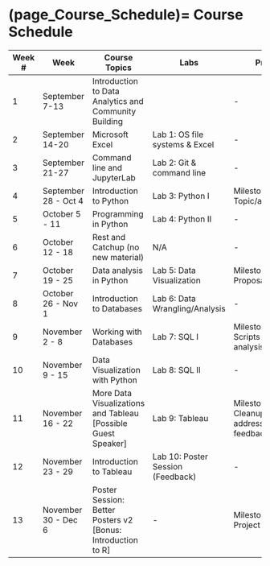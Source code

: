 (page_Course_Schedule)=
Course Schedule
=======================

| Week # | Week                 | Course Topics                                                 | Labs                              | Project                                      | Test                                    | Readings / Videos |
| ------ | -------------------- | ------------------------------------------------------------- | --------------------------------- | -------------------------------------------- | --------------------------------------- | ----------------- |
| 1      | September 7-13       | Introduction to Data Analytics and Community Building         |                                   | -                                            | -                                       | TBD               |
| 2      | September 14-20      | Microsoft Excel                                               | Lab 1: OS file systems & Excel    | -                                            | -                                       | TBD               |
| 3      | September 21-27      | Command line and JupyterLab                                   | Lab 2: Git & command line         | -                                            | Test 1: Git; OS and Excel               | TBD               |
| 4      | September 28 - Oct 4 | Introduction to Python                                        | Lab 3: Python I                   | Milestone 1: Topic/area/dataset              | -                                       | TBD               |
| 5      | October 5 - 11       | Programming in Python                                         | Lab 4: Python II                  | -                                            | Test 2: Python                          | TBD               |
| 6      | October 12 - 18      | Rest and Catchup (no new material)                            | N/A                               | -                                            | -                                       | TBD               |
| 7      | October 19 - 25      | Data analysis in Python                                       | Lab 5: Data Visualization         | Milestone 2: Proposal                        | -                                       | TBD               |
| 8      | October 26 - Nov 1   | Introduction to Databases                                     | Lab 6: Data Wrangling/Analysis    | -                                            | Test 3: Python and Pandas               | TBD               |
| 9      | November 2 - 8       | Working with Databases                                        | Lab 7: SQL I                      | Milestone 3: Scripts and analysis            | -                                       | TBD               |
| 10     | November 9 - 15      | Data Visualization with Python                                | Lab 8: SQL II                     | -                                            | Test 4: Databases                       | TBD               |
| 11     | November 16 - 22     | More Data Visualizations and Tableau [Possible Guest Speaker] | Lab 9: Tableau                    | Milestone 4: Cleanup and addressing feedback | -                                       | TBD               |
| 12     | November 23 - 29     | Introduction to Tableau                                       | Lab 10: Poster Session (Feedback) | -                                            | Test 5: Data Visualizaation and Tableau | TBD               |
| 13     | November 30 - Dec 6  | Poster Session: Better Posters v2 [Bonus: Introduction to R]  | -                                 | Milestone 5: Final Project                   | -                                       | TBD               |